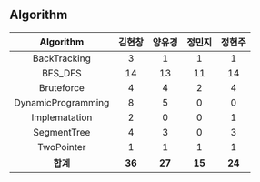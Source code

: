 ## Algorithm
|    Algorithm    | 김현창 | 양유경 | 정민지 | 정현주 |
| :-------------: | :----: | :----: | :----: | :----: |
|BackTracking|3|1|1|1|
|BFS_DFS|14|13|11|14|
|Bruteforce|4|4|2|4|
|DynamicProgramming|8|5|0|0|
|Implematation|2|0|0|1|
|SegmentTree|4|3|0|3|
|TwoPointer|1|1|1|1|
| **합계** | **36**|**27**|**15**|**24**|

